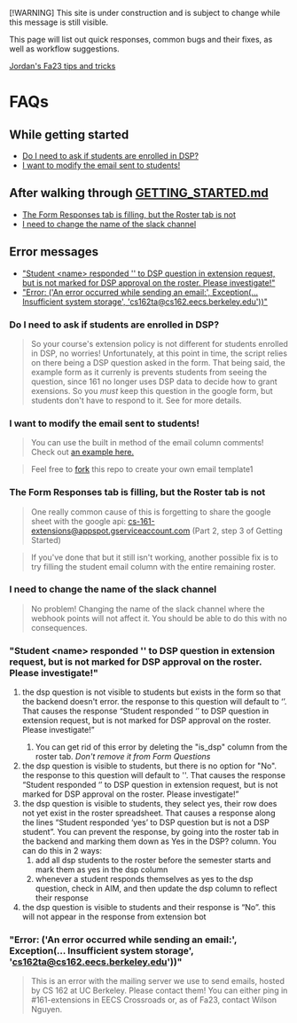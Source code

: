 [!WARNING]
This site is under construction and is subject to change while this message is still visible. 

This page will list out quick responses, common bugs and their fixes, as well as workflow suggestions. 

[Jordan's Fa23 tips and tricks](https://docs.google.com/document/d/1_BOKVyhKW8_-tmgtV5qpVAi33aKYKpKd1WmnPCzsYOg/edit?usp=sharing)

# FAQs
## While getting started
* [Do I need to ask if students are enrolled in DSP?](#do-i-need-to-ask-if-students-are-enrolled-in-dsp)
* [I want to modify the email sent to students!](#modify-email)
## After walking through [GETTING_STARTED.md](https://github.com/cs161-staff/extensions/blob/master/GETTING_STARTED.md)
* [The Form Responses tab is filling, but the Roster tab is not](#the-form-responses-tab-is-filling-but-the-roster-tab-is-not)
* [I need to change the name of the slack channel](#i-need-to-change-the-name-of-the-slack-channel)
## Error messages
* ["Student \<name\> responded '' to DSP question in extension request, but is not marked for DSP approval on the roster. Please investigate!"](#snr)
* ["Error: ('An error occurred while sending an email:', Exception(... Insufficient system storage', 'cs162ta@cs162.eecs.berkeley.edu'))"](#cs162)

### Do I need to ask if students are enrolled in DSP?
>So your course's extension policy is not different for students enrolled in DSP, no worries! Unfortunately, at this point in time, the script relies on there being a DSP question asked in the form. That being said, the example form as it currenly is prevents students from seeing the question, since 161 no longer uses DSP data to decide how to grant exensions. So you *must* keep this question in the google form, but students don't have to respond to it. See []() for more details. 

<div id="modify-email"></div>

### I want to modify the email sent to students!
>You can use the built in method of the email column comments! Check out [an example here.](https://docs.google.com/spreadsheets/d/17-NKHpKrdW-1t1SoxMXHBvfF-Dery6lfefhPUW62WQM/edit?usp=sharing)

>Feel free to [fork](https://docs.github.com/en/get-started/quickstart/fork-a-repo) this repo to create your own email template1

### The Form Responses tab is filling, but the Roster tab is not
>One really common cause of this is forgetting to share the google sheet with the google api: cs-161-extensions@appspot.gserviceaccount.com (Part 2, step 3 of Getting Started)

>If you've done that but it still isn't working, another possible fix is to try filling the student email column with the entire remaining roster.

### I need to change the name of the slack channel
>No problem! Changing the name of the slack channel where the webhook points will not affect it. You should be able to do this with no consequences.

<div id="snr"></div>

### "Student \<name\> responded '' to DSP question in extension request, but is not marked for DSP approval on the roster. Please investigate!" 

1. the dsp question is not visible to students but exists in the form so that the backend doesn't error. the response to this question will default to ‘’. That causes the response “Student <email> responded ‘’ to DSP question in extension request, but is not marked for DSP approval on the roster. Please investigate!”
    1. You can get rid of this error by deleting the "is_dsp" column from the roster tab. *Don't remove it from Form Questions*
1. the dsp question is visible to students, but there is no option for "No". the response to this question will default to ''. That causes the response “Student <email> responded ‘’ to DSP question in extension request, but is not marked for DSP approval on the roster. Please investigate!”
1. the dsp question is visible to students, they select yes, their row does not yet exist in the roster spreadsheet. That causes a response along the lines “Student responded ‘yes’ to DSP question but is not a DSP student”. You can prevent the response, by going into the roster tab in the backend and marking them down as Yes in the DSP? column. You can do this in 2 ways:
    1. add all dsp students to the roster before the semester starts and mark them as yes in the dsp column
    1. whenever a student responds themselves as yes to the dsp question, check in AIM, and then update the dsp column to reflect their response
1. the dsp question is visible to students and their response is “No”. this will not appear in the response from extension bot

<div id="cs162"></div>

### "Error: ('An error occurred while sending an email:', Exception(... Insufficient system storage', 'cs162ta@cs162.eecs.berkeley.edu'))"
>This is an error with the mailing server we use to send emails, hosted by CS 162 at UC Berkeley. Please contact them! You can either ping in #161-extensions in EECS Crossroads or, as of Fa23, contact Wilson Nguyen.